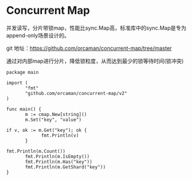 # Concurrent Map

并发读写，分片带锁map，性能比sync.Map高，标准库中的sync.Map是专为append-only场景设计的。

git 地址：https://github.com/orcaman/concurrent-map/tree/master

通过对内部map进行分片，降低锁粒度，从而达到最少的锁等待时间(锁冲突)

    package main
    
    import (
           "fmt"
           "github.com/orcaman/concurrent-map/v2"
    )
    
    func main() {
           m := cmap.New[string]()
           m.Set("key", "value")
    
    if v, ok := m.Get("key"); ok {
                 fmt.Println(v)
           }
    
    fmt.Println(m.Count())
           fmt.Println(m.IsEmpty())
           fmt.Println(m.Has("key"))
           fmt.Println(m.GetShard("key"))
    }

